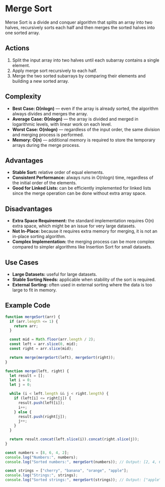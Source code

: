 # Merge Sort

Merse Sort is a divide and conquer algorithm that splits an array into two halves, recursively sorts each half and then merges the sorted halves into one sorted array.

## Actions

1. Split the input array into two halves until each subarray contains a single element.
2. Apply merge sort recursively to each half.
3. Merge the two sorted subarrays by comparing their elements and building a new sorted array.

## Complexity

- **Best Case: Ω(nlogn)** — even if the array is already sorted, the algorithm always divides and merges the array.
- **Average Case: Θ(nlogn)** — the array is divided and merged in logarithmic levels, with linear work on each level.
- **Worst Case: O(nlogn)** — regardless of the input order, the same division and merging process is performed.
- **Memory: O(n)** — additional memory is required to store the temporary arrays during the merge process.

## Advantages

- **Stable Sort:** relative order of equal elements.
- **Consistent Performance:** always runs in O(nlogn) time, regardless of the initial order of the elements.
- **Good for Linked Lists:** can be efficiently implemented for linked lists since the merge operation can be done without extra array space.

## Disadvantages

- **Extra Space Requirement:** the standard implementation requires O(n) extra space, which might be an issue for very large datasets.
- **Not In-Place:** because it requires extra memory for merging, it is not an in-place sorting algorithm.
- **Complex Implementation:** the merging process can be more complex compared to simpler algorithms like Insertion Sort for small datasets.

## Use Cases

- **Large Datasets:** useful for large datasets.
- **Stable Sorting Needs:** applicable when stability of the sort is required.
- **External Sorting:** often used in external sorting where the data is too large to fit in memory.

## Example Code

```js
function mergeSort(arr) {
  if (arr.length <= 1) {
    return arr;
  }

  const mid = Math.floor(arr.length / 2);
  const left = arr.slice(0, mid);
  const right = arr.slice(mid);

  return merge(mergeSort(left), mergeSort(right));
}

function merge(left, right) {
  let result = [];
  let i = 0;
  let j = 0;

  while (i < left.length && j < right.length) {
    if (left[i] <= right[j]) {
      result.push(left[i]);
      i++;
    } else {
      result.push(right[j]);
      j++;
    }
  }

  return result.concat(left.slice(i)).concat(right.slice(j));
}

const numbers = [8, 6, 4, 2];
console.log("Numbers:", numbers);
console.log("Sorted numbers:", mergeSort(numbers)); // Output: [2, 4, 6, 8]

const strings = ["cherry", "banana", "orange", "apple"];
console.log("Strings:", strings);
console.log("Sorted strings:", mergeSort(strings)); // Output: ["apple", "orange", "banana", "cherry"]
```
